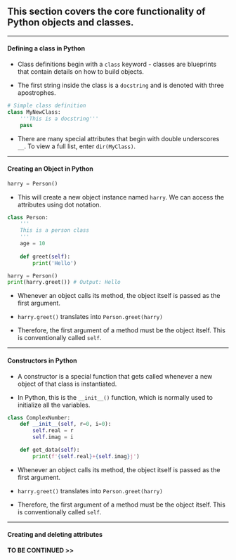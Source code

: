 ## This section covers the core functionality of Python objects and classes.

---

#### Defining a class in Python 

- Class definitions begin with a `class` keyword - classes are blueprints that contain details on how to build objects.

- The first string inside the class is a `docstring` and is denoted with three apostrophes. 

```python
# Simple class definition 
class MyNewClass:
    '''This is a docstring'''
    pass
```

- There are many special attributes that begin with double underscores `__`. To view a full list, enter `dir(MyClass)`.


---

#### Creating an Object in Python 

```python
harry = Person()
```

- This will create a new object instance named `harry`. We can access the attributes using dot notation.

```python
class Person:
    '''
    This is a person class
    '''
    age = 10
    
    def greet(self):
        print('Hello')

harry = Person()
print(harry.greet()) # Output: Hello
```

- Whenever an object calls its method, the object itself is passed as the first argument.

- `harry.greet()` translates into `Person.greet(harry)`

- Therefore, the first argument of a method must be the object itself. This is conventionally called `self`.

---

#### Constructors in Python 

- A constructor is a special function that gets called whenever a new object of that class is instantiated.

- In Python, this is the `__init__()` function, which is normally used to initialize all the variables.

```python
class ComplexNumber:
    def __init__(self, r=0, i=0):
        self.real = r
        self.imag = i

    def get_data(self):
        print(f'{self.real}+{self.imag}j')
```

- Whenever an object calls its method, the object itself is passed as the first argument.

- `harry.greet()` translates into `Person.greet(harry)`

- Therefore, the first argument of a method must be the object itself. This is conventionally called `self`.

---

#### Creating and deleting attributes 



**TO BE CONTINUED >>** 







